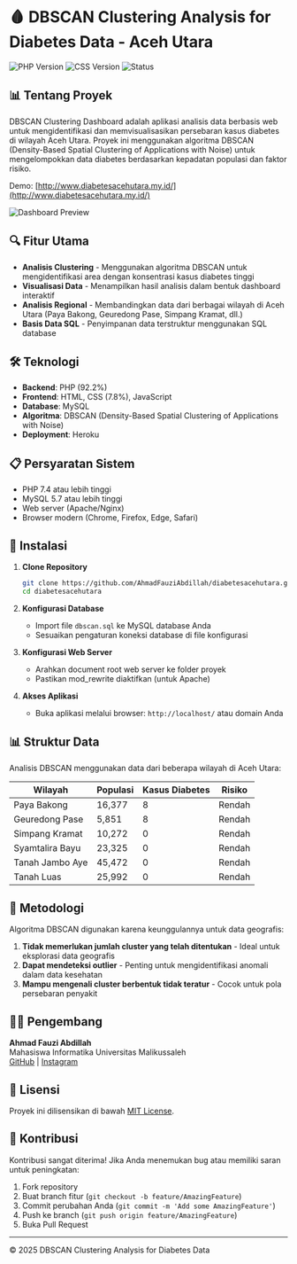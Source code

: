# 🩸 DBSCAN Clustering Analysis for Diabetes Data - Aceh Utara

![PHP Version](https://img.shields.io/badge/PHP-92.2%25-blue)
![CSS Version](https://img.shields.io/badge/CSS-7.8%25-purple)
![Status](https://img.shields.io/badge/Status-Active-green)

## 📊 Tentang Proyek

DBSCAN Clustering Dashboard adalah aplikasi analisis data berbasis web untuk mengidentifikasi dan memvisualisasikan persebaran kasus diabetes di wilayah Aceh Utara. Proyek ini menggunakan algoritma DBSCAN (Density-Based Spatial Clustering of Applications with Noise) untuk mengelompokkan data diabetes berdasarkan kepadatan populasi dan faktor risiko.

Demo: [http://www.diabetesacehutara.my.id/](http://www.diabetesacehutara.my.id/)

![Dashboard Preview](/img/dashboard-preview.png)

## 🔍 Fitur Utama

- **Analisis Clustering** - Menggunakan algoritma DBSCAN untuk mengidentifikasi area dengan konsentrasi kasus diabetes tinggi
- **Visualisasi Data** - Menampilkan hasil analisis dalam bentuk dashboard interaktif
- **Analisis Regional** - Membandingkan data dari berbagai wilayah di Aceh Utara (Paya Bakong, Geuredong Pase, Simpang Kramat, dll.)
- **Basis Data SQL** - Penyimpanan data terstruktur menggunakan SQL database

## 🛠️ Teknologi

- **Backend**: PHP (92.2%)
- **Frontend**: HTML, CSS (7.8%), JavaScript
- **Database**: MySQL
- **Algoritma**: DBSCAN (Density-Based Spatial Clustering of Applications with Noise)
- **Deployment**: Heroku

## 📋 Persyaratan Sistem

- PHP 7.4 atau lebih tinggi
- MySQL 5.7 atau lebih tinggi
- Web server (Apache/Nginx)
- Browser modern (Chrome, Firefox, Edge, Safari)

## 🚀 Instalasi

1. **Clone Repository**
   ```bash
   git clone https://github.com/AhmadFauziAbdillah/diabetesacehutara.git
   cd diabetesacehutara
   ```

2. **Konfigurasi Database**
   - Import file `dbscan.sql` ke MySQL database Anda
   - Sesuaikan pengaturan koneksi database di file konfigurasi

3. **Konfigurasi Web Server**
   - Arahkan document root web server ke folder proyek
   - Pastikan mod_rewrite diaktifkan (untuk Apache)

4. **Akses Aplikasi**
   - Buka aplikasi melalui browser: `http://localhost/` atau domain Anda

## 📊 Struktur Data

Analisis DBSCAN menggunakan data dari beberapa wilayah di Aceh Utara:

| Wilayah | Populasi | Kasus Diabetes | Risiko |
|---------|----------|----------------|--------|
| Paya Bakong | 16,377 | 8 | Rendah |
| Geuredong Pase | 5,851 | 8 | Rendah |
| Simpang Kramat | 10,272 | 0 | Rendah |
| Syamtalira Bayu | 23,325 | 0 | Rendah |
| Tanah Jambo Aye | 45,472 | 0 | Rendah |
| Tanah Luas | 25,992 | 0 | Rendah |

## 🧪 Metodologi

Algoritma DBSCAN digunakan karena keunggulannya untuk data geografis:

1. **Tidak memerlukan jumlah cluster yang telah ditentukan** - Ideal untuk eksplorasi data geografis
2. **Dapat mendeteksi outlier** - Penting untuk mengidentifikasi anomali dalam data kesehatan
3. **Mampu mengenali cluster berbentuk tidak teratur** - Cocok untuk pola persebaran penyakit

## 👨‍💻 Pengembang

**Ahmad Fauzi Abdillah**  
Mahasiswa Informatika Universitas Malikussaleh  
[GitHub](https://github.com/AhmadFauziAbdillah) | [Instagram](https://www.instagram.com/faujiabdilah_/)

## 📄 Lisensi

Proyek ini dilisensikan di bawah [MIT License](LICENSE).

## 🤝 Kontribusi

Kontribusi sangat diterima! Jika Anda menemukan bug atau memiliki saran untuk peningkatan:

1. Fork repository
2. Buat branch fitur (`git checkout -b feature/AmazingFeature`)
3. Commit perubahan Anda (`git commit -m 'Add some AmazingFeature'`)
4. Push ke branch (`git push origin feature/AmazingFeature`)
5. Buka Pull Request

---

© 2025 DBSCAN Clustering Analysis for Diabetes Data
